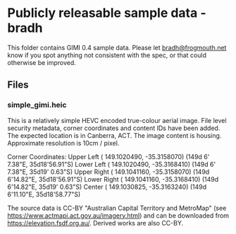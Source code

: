 # Publicly releasable sample data - bradh

This folder contains GIMI 0.4 sample data. Please let bradh@frogmouth.net know if you spot anything not consistent with the spec,
or that could otherwise be improved.

## Files

### simple_gimi.heic

This is a relatively simple HEVC encoded true-colour aerial image. File level security metadata, corner coordinates and content IDs have been added. The expected location is in Canberra, ACT. The image content is housing. Approximate resolution is 10cm / pixel.

Corner Coordinates:
Upper Left  ( 149.1020490, -35.3158070) (149d 6' 7.38"E, 35d18'56.91"S)
Lower Left  ( 149.1020490, -35.3168410) (149d 6' 7.38"E, 35d19' 0.63"S)
Upper Right ( 149.1041160, -35.3158070) (149d 6'14.82"E, 35d18'56.91"S)
Lower Right ( 149.1041160, -35.3168410) (149d 6'14.82"E, 35d19' 0.63"S)
Center      ( 149.1030825, -35.3163240) (149d 6'11.10"E, 35d18'58.77"S)

The source data is CC-BY "Australian Capital Territory and MetroMap" (see <https://www.actmapi.act.gov.au/imagery.html>) and can be downloaded from <https://elevation.fsdf.org.au/>. Derived works are also CC-BY.
